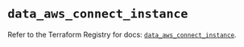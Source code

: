 # `data_aws_connect_instance`

Refer to the Terraform Registry for docs: [`data_aws_connect_instance`](https://registry.terraform.io/providers/hashicorp/aws/6.14.0/docs/data-sources/connect_instance).
